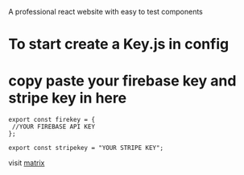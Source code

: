 A professional react website with easy to test components

# To start create a Key.js in config  

# copy paste your firebase key and stripe key in here

```
export const firekey = {
 //YOUR FIREBASE API KEY
};

export const stripekey = "YOUR STRIPE KEY";
```





visit [matrix](https://matrixx-live.herokuapp.com/)
